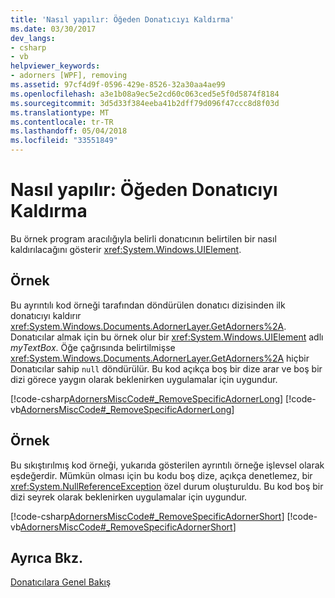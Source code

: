 ```yaml
---
title: 'Nasıl yapılır: Öğeden Donatıcıyı Kaldırma'
ms.date: 03/30/2017
dev_langs:
- csharp
- vb
helpviewer_keywords:
- adorners [WPF], removing
ms.assetid: 97cf4d9f-0596-429e-8526-32a30aa4ae99
ms.openlocfilehash: a3e1b08a9ec5e2cd60c063ced5e5f0d5874f8184
ms.sourcegitcommit: 3d5d33f384eeba41b2dff79d096f47ccc8d8f03d
ms.translationtype: MT
ms.contentlocale: tr-TR
ms.lasthandoff: 05/04/2018
ms.locfileid: "33551849"
---
```

# <a name="how-to-remove-an-adorner-from-an-element"></a>Nasıl yapılır: Öğeden Donatıcıyı Kaldırma
Bu örnek program aracılığıyla belirli donatıcının belirtilen bir nasıl kaldırılacağını gösterir <xref:System.Windows.UIElement>.  
  
## <a name="example"></a>Örnek  
 Bu ayrıntılı kod örneği tarafından döndürülen donatıcı dizisinden ilk donatıcıyı kaldırır <xref:System.Windows.Documents.AdornerLayer.GetAdorners%2A>.  Donatıcılar almak için bu örnek olur bir <xref:System.Windows.UIElement> adlı *myTextBox*.  Öğe çağrısında belirtilmişse <xref:System.Windows.Documents.AdornerLayer.GetAdorners%2A> hiçbir Donatıcılar sahip `null` döndürülür.  Bu kod açıkça boş bir dize arar ve boş bir dizi görece yaygın olarak beklenirken uygulamalar için uygundur.  
  
 [!code-csharp[AdornersMiscCode#_RemoveSpecificAdornerLong](../../../../samples/snippets/csharp/VS_Snippets_Wpf/AdornersMiscCode/CSharp/Window1.xaml.cs#_removespecificadornerlong)]
 [!code-vb[AdornersMiscCode#_RemoveSpecificAdornerLong](../../../../samples/snippets/visualbasic/VS_Snippets_Wpf/AdornersMiscCode/visualbasic/window1.xaml.vb#_removespecificadornerlong)]  
  
## <a name="example"></a>Örnek  
 Bu sıkıştırılmış kod örneği, yukarıda gösterilen ayrıntılı örneğe işlevsel olarak eşdeğerdir. Mümkün olması için bu kodu boş dize, açıkça denetlemez, bir <xref:System.NullReferenceException> özel durum oluşturuldu.  Bu kod boş bir dizi seyrek olarak beklenirken uygulamalar için uygundur.  
  
 [!code-csharp[AdornersMiscCode#_RemoveSpecificAdornerShort](../../../../samples/snippets/csharp/VS_Snippets_Wpf/AdornersMiscCode/CSharp/Window1.xaml.cs#_removespecificadornershort)]
 [!code-vb[AdornersMiscCode#_RemoveSpecificAdornerShort](../../../../samples/snippets/visualbasic/VS_Snippets_Wpf/AdornersMiscCode/visualbasic/window1.xaml.vb#_removespecificadornershort)]  
  
## <a name="see-also"></a>Ayrıca Bkz.  
 [Donatıcılara Genel Bakış](../../../../docs/framework/wpf/controls/adorners-overview.md)
